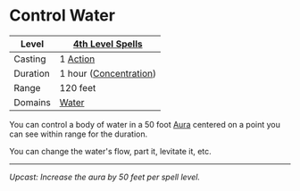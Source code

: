 # Control Water

| Level    | [4th Level Spells](4th%20Level%20Spells.md)                      |
| -------- | ---------------------------------------------------------------- |
| Casting  | 1 [Action](../../../../Game%20Procedures/Core%20Procedures/Action.md)              |
| Duration | 1 hour ([Concentration](../../Concentration.md)) |
| Range    | 120 feet                                                         |
| Domains  | [Water](../../Spell%20Domains/Water.md)                       |

You can control a body of water in a 50 foot [Aura](../../Areas%20of%20Effect/Aura.md) centered on a point you can see within range for the duration.

You can change the water's flow, part it, levitate it, etc.

---
*Upcast: Increase the aura by 50 feet per spell level.*
